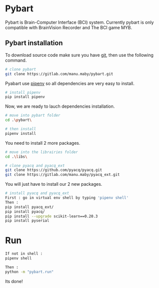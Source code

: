 # Pybart

Pybart is Brain-Computer Interface (BCI) system. Currently pybart is only
compatible with BrainVision Recorder and The BCI game MYB.

## Pybart installation


To download source code make sure you have [git](https://git-scm.com/), then use the following command.
```bash
# clone pybart
git clone https://gitlab.com/manu.maby/pybart.git
```

Pyabart use [pipenv](https://github.com/pypa/pipenv/) so all dependencies are very easy to install.
```bash
# install pipenv
pip install pipenv
```

Now, we are ready to lauch dependencies installation.
```bash
# move into pybart folder
cd .\pybart\

# then install
pipenv install

```

You need to install 2 more packages.
```bash
# move into the librairies folder
cd .\libs\

# clone pyacq and pyacq_ext
git clone https://github.com/pyacq/pyacq.git
git clone https://gitlab.com/manu.maby/pyacq_ext.git
```

You will just have to install our 2 new packages.
```bash
# install pyacq and pyacq_ext
First : go in virtual env shell by typing 'pipenv shell'
Then :
pip install pyacq_ext/
pip install pyacq/
pip install --upgrade scikit-learn==0.20.3
pip install pyserial

```

# Run
```bash
If not in shell :
pipenv shell

Then :
python -m "pybart.run"


```

Its done!

